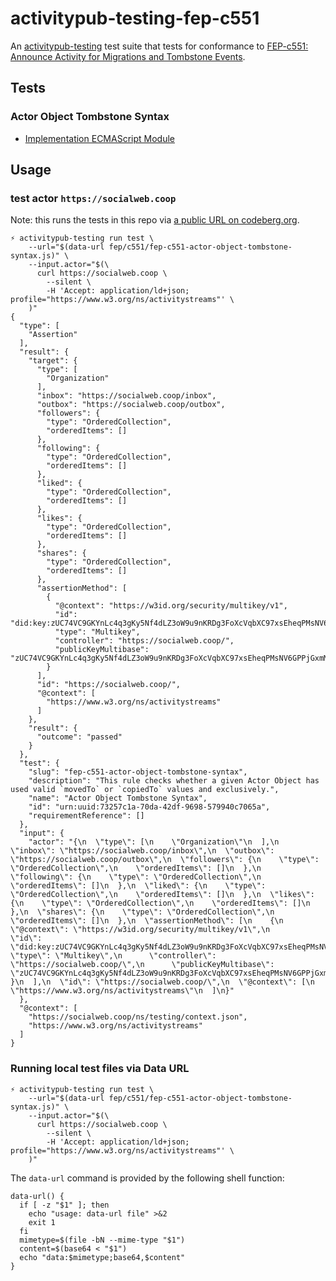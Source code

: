 # activitypub-testing-fep-c551

An [activitypub-testing][] test suite that tests for conformance to [FEP-c551: Announce Activity for Migrations and Tombstone Events][FEP-c551].

## Tests

### Actor Object Tombstone Syntax

* [Implementation ECMAScript Module](./fep/c551/fep-c551-actor-object-tombstone-syntax.js)

[activitypub-testing]: https://socialweb.coop/activitypub-testing/
[FEP-c551]: https://codeberg.org/fediverse/fep/src/branch/main/fep/c551/fep-c551.md

## Usage

### test actor `https://socialweb.coop`

Note: this runs the tests in this repo via [a public URL on codeberg.org](https://codeberg.org/socialweb.coop/activitypub-testing-fep-c551/raw/branch/main/fep/c551/fep-c551-actor-object-tombstone-syntax.js).

```shell
⚡ activitypub-testing run test \
    --url="$(data-url fep/c551/fep-c551-actor-object-tombstone-syntax.js)" \
    --input.actor="$(\
      curl https://socialweb.coop \
        --silent \
        -H 'Accept: application/ld+json; profile="https://www.w3.org/ns/activitystreams"' \
    )"
{
  "type": [
    "Assertion"
  ],
  "result": {
    "target": {
      "type": [
        "Organization"
      ],
      "inbox": "https://socialweb.coop/inbox",
      "outbox": "https://socialweb.coop/outbox",
      "followers": {
        "type": "OrderedCollection",
        "orderedItems": []
      },
      "following": {
        "type": "OrderedCollection",
        "orderedItems": []
      },
      "liked": {
        "type": "OrderedCollection",
        "orderedItems": []
      },
      "likes": {
        "type": "OrderedCollection",
        "orderedItems": []
      },
      "shares": {
        "type": "OrderedCollection",
        "orderedItems": []
      },
      "assertionMethod": [
        {
          "@context": "https://w3id.org/security/multikey/v1",
          "id": "did:key:zUC74VC9GKYnLc4q3gKy5Nf4dLZ3oW9u9nKRDg3FoXcVqbXC97xsEheqPMsNV6GPPjGxmMQ4XtHY7F9QDbA18J9TdprNZUwsgqDt3un3TKEymN7Wcbju1tWYz9Sj2uDNQtjLLJv",
          "type": "Multikey",
          "controller": "https://socialweb.coop/",
          "publicKeyMultibase": "zUC74VC9GKYnLc4q3gKy5Nf4dLZ3oW9u9nKRDg3FoXcVqbXC97xsEheqPMsNV6GPPjGxmMQ4XtHY7F9QDbA18J9TdprNZUwsgqDt3un3TKEymN7Wcbju1tWYz9Sj2uDNQtjLLJv"
        }
      ],
      "id": "https://socialweb.coop/",
      "@context": [
        "https://www.w3.org/ns/activitystreams"
      ]
    },
    "result": {
      "outcome": "passed"
    }
  },
  "test": {
    "slug": "fep-c551-actor-object-tombstone-syntax",
    "description": "This rule checks whether a given Actor Object has used valid `movedTo` or `copiedTo` values and exclusively.",
    "name": "Actor Object Tombstone Syntax",
    "id": "urn:uuid:73257c1a-70da-42df-9698-579940c7065a",
    "requirementReference": []
  },
  "input": {
    "actor": "{\n  \"type\": [\n    \"Organization\"\n  ],\n  \"inbox\": \"https://socialweb.coop/inbox\",\n  \"outbox\": \"https://socialweb.coop/outbox\",\n  \"followers\": {\n    \"type\": \"OrderedCollection\",\n    \"orderedItems\": []\n  },\n  \"following\": {\n    \"type\": \"OrderedCollection\",\n    \"orderedItems\": []\n  },\n  \"liked\": {\n    \"type\": \"OrderedCollection\",\n    \"orderedItems\": []\n  },\n  \"likes\": {\n    \"type\": \"OrderedCollection\",\n    \"orderedItems\": []\n  },\n  \"shares\": {\n    \"type\": \"OrderedCollection\",\n    \"orderedItems\": []\n  },\n  \"assertionMethod\": [\n    {\n      \"@context\": \"https://w3id.org/security/multikey/v1\",\n      \"id\": \"did:key:zUC74VC9GKYnLc4q3gKy5Nf4dLZ3oW9u9nKRDg3FoXcVqbXC97xsEheqPMsNV6GPPjGxmMQ4XtHY7F9QDbA18J9TdprNZUwsgqDt3un3TKEymN7Wcbju1tWYz9Sj2uDNQtjLLJv\",\n      \"type\": \"Multikey\",\n      \"controller\": \"https://socialweb.coop/\",\n      \"publicKeyMultibase\": \"zUC74VC9GKYnLc4q3gKy5Nf4dLZ3oW9u9nKRDg3FoXcVqbXC97xsEheqPMsNV6GPPjGxmMQ4XtHY7F9QDbA18J9TdprNZUwsgqDt3un3TKEymN7Wcbju1tWYz9Sj2uDNQtjLLJv\"\n    }\n  ],\n  \"id\": \"https://socialweb.coop/\",\n  \"@context\": [\n    \"https://www.w3.org/ns/activitystreams\"\n  ]\n}"
  },
  "@context": [
    "https://socialweb.coop/ns/testing/context.json",
    "https://www.w3.org/ns/activitystreams"
  ]
}
```

### Running local test files via Data URL

```shell
⚡ activitypub-testing run test \
    --url="$(data-url fep/c551/fep-c551-actor-object-tombstone-syntax.js)" \
    --input.actor="$(\
      curl https://socialweb.coop \
        --silent \
        -H 'Accept: application/ld+json; profile="https://www.w3.org/ns/activitystreams"' \
    )"
```

The `data-url` command is provided by the following shell function:

```shell
data-url() {
  if [ -z "$1" ]; then
    echo "usage: data-url file" >&2
    exit 1
  fi
  mimetype=$(file -bN --mime-type "$1")
  content=$(base64 < "$1")
  echo "data:$mimetype;base64,$content"
}
```
